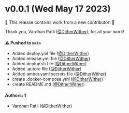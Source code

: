 # v0.0.1 (Wed May 17 2023)

:tada: This release contains work from a new contributor! :tada:

Thank you, Vardhan Patil ([@DitherWither](https://github.com/DitherWither)), for all your work!

#### ⚠️ Pushed to `main`

- Added deploy.yml file ([@DitherWither](https://github.com/DitherWither))
- Added release.yml file ([@DitherWither](https://github.com/DitherWither))
- Added deploy.sh file ([@DitherWither](https://github.com/DitherWither))
- Added .autorc file ([@DitherWither](https://github.com/DitherWither))
- Added amber.yaml secrets file ([@DitherWither](https://github.com/DitherWither))
- create .docker-compose.yml ([@DitherWither](https://github.com/DitherWither))
- create README.md ([@DitherWither](https://github.com/DitherWither))

#### Authors: 1

- Vardhan Patil ([@DitherWither](https://github.com/DitherWither))
